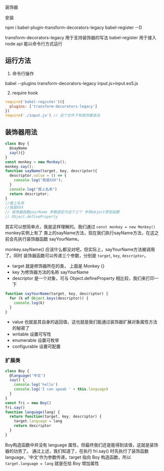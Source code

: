 装饰器

安装

npm i babel-plugin-transform-decorators-legacy babel-register --D

transform-decorators-legacy 用于支持装饰器的写法
babel-register 用于接入 node api 能以命令行方式运行

## 运行方法

1. 命令行操作

babel --plugins transform-decorators-legacy input.js>input.es5.js

2. require hook

```js
require('babel-register')({
  plugins: ['transform-decorators-legacy']
})
require('./input.js') // 这个文件下有装饰器语法
```

## 装饰器用法

```js
class Boy {
  @sayName
  say(){}
}
const monkey = new Monkey();
monkey.say();
function sayName(target, key, descriptor){
  descriptor.value = () => {
    console.log("我是XXX");
  }
  console.log("报上名来")
  return descriptor;  
}
//报上名来
//我是XXX
// 装饰器函数yourName 参数固定为这个三个 参照object原型函数
// Object.defineProperty
```

其实可以想简单点，我是这样理解的。我们通过 `const monkey = new Monkey()` monkey实例上有了 类上的sayName方法，现在我们执行sayName方法，在这之前会先执行装饰器函数 sayYourName。

monkey.sayName() 应该什么都没对吧，但实际上，sayYourName方法被调用了。同时 装饰器函数可以传递三个参数，分别是 `target`, `key`, `descriptor`。

* target 就是修饰器所在的类， 上面是 Monkey {}
* key 为修饰器方法的名称 sayYourName
* descriptor 是一个对象，可与 Object.defineProperty 相比较，我们来打印一下

```js
function sayYourName(target, key, descriptor) {
  for (k of Object.keys(descriptor)) {
    console.log(k)
  }
}
```

* value 也就是其自身的返回值，这也就是我们能通过装饰器扩展对象属性方法的秘密了
* writable 设置可写性
* enumerable 设置可枚举
* configurable 设置可配置

### 扩展类

```js
class Boy {
  @language('中文')
  say() {
    console.log('hello')
    console.log('I can speak ' + this.language)
  }
}
const fri = new Boy()
fri.say()
function language(lang) {
  return function(target, key, descriptor) {
    target.language = lang
    return descriptor
  }
}
```

Boy构造函数中并没有 language 属性，但最终我们还是能得到该值，这就是装饰器的功劳了。
通过上述，我们知道了，在执行 fri.say() 时先执行了装饰函数 language，'中文'作为参数传递，target 指向 Boy 构造函数，所以`target.language = lang` 就是在给 Boy 增加属性